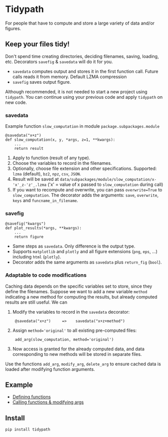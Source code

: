 # Tidypath

For people that have to compute and store a large variety of data and/or figures.

## Keep your files tidy!

Don't spend time creating directories, deciding filenames, saving, loading, etc. Decorators `savefig` & `savedata` will do it for you.

- `savedata` computes output and stores it in the first function call. Future calls reads it from memory. Default LZMA compression
- `savefig`  saves output figure.

Although recommended, it is not needed to start a new project using `tidypath`. You can continue using your previous code and apply `tidypath` on new code.

### savedata
Example function `slow_computation` in module `package.subpackages.module`
```
@savedata("x+z")
def slow_computation(x, y, *args, z=1, **kwargs):
    ...
    return result
```
1. Apply to function (result of any type).
2. Choose the variables to record in the filenames.
3. Optionally, choose file extension and other specifications. Supported: `lzma` (default), `bz2`, `npz`, `csv`, `JSON`.
4. Result will be saved at `data/subpackages/module/slow_computation/x-'x'_z-'z'_.lzma` ('x' = value of x passed to `slow_computation` during call)
5. If you want to recompute and overwrite, you can pass `overwrite=True` to `slow_computation`. The decorator adds the arguments: `save`, `overwrite`, `keys` and `funcname_in_filename`.

### savefig
```
@savefig("kwargs")
def plot_results(*args, **kwargs):
    ...
    return figure
```
- Same steps as  `savedata`. Only difference is the output type.
- Supports `matplotlib` and `plotly` and all figure extensions (`png`, `eps`, ...) including `html` (`plotly`).
- Decorator adds the same arguments as `savedata` plus `return_fig` (`bool`).

### Adaptable to code modifications
Caching data depends on the specific variables set to store, since they define the filenames. Suppose we want to add a new variable `method` indicating a new method for computing the results, but already computed results are still useful. We can

1. Modify the variables to record in the `savedata` decorator:

        @savedata("x+z")     =>    savedata("x+z+method")

1. Assign `method='original'` to all existing pre-computed files:

        add_arg(slow_computation, method='original')
    
3. Now access is granted for the already computed data, and data corresponding to new methods will be stored in separate files.

Use the functions `add_arg`, `modify_arg`, `delete_arg` to ensure cached data is loaded after modifying function arguments.

## Example
- [Defining functions](https://github.com/medinajorge/tidypath/blob/master/tests/analysis/variable1/measurement1.py)
- [Calling functions & modifying args](https://github.com/medinajorge/tidypath/blob/master/tests/Example.ipynb)

## Install
    pip install tidypath
